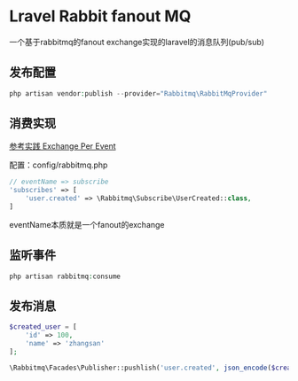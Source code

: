 # Lravel Rabbit fanout MQ

一个基于rabbitmq的fanout exchange实现的laravel的消息队列(pub/sub)

## 发布配置
```php
php artisan vendor:publish --provider="Rabbitmq\RabbitMqProvider"
```

## 消费实现
[参考实践 Exchange Per Event](https://derickbailey.com/2015/09/02/rabbitmq-best-practices-for-designing-exchanges-queues-and-bindings/) 

配置：config/rabbitmq.php
```php
// eventName => subscribe
'subscribes' => [
    'user.created' => \Rabbitmq\Subscribe\UserCreated::class,
]
```

eventName本质就是一个fanout的exchange

## 监听事件
```php
php artisan rabbitmq:consume 
```

## 发布消息
```php
$created_user = [
    'id' => 100,
    'name' => 'zhangsan'
];

\Rabbitmq\Facades\Publisher::pushlish('user.created', json_encode($created_user))

```





